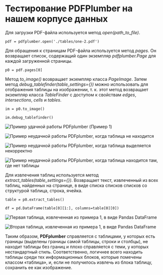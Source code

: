 # Тестирование PDFPlumber на нашем корпусе данных

Для загрузки PDF-файла используется метод *open(path_to_file)*.

`pdf = pdfplumber.open('./tables/one-2.pdf')`

Для обращения к страницам PDF-файла используется метод *pages*. Он возвращает список, содержащий один экземпляр *pdfplumber.Page* для каждой загруженной страницы.

`p0 = pdf.pages[0]`

Метод *to_image()* возвращает экземпляр класса *PageImage*. Затем метод *debug_tablefinder(table_settings={})* можно использовать для отображения таблицы на изображении, т. к. этот метод возвращает экземпляр класса *TableFinder* с доступом к свойствам *edges*, *intersections*, *cells* и *tables*. 

`im = p0.to_image()`

`im.debug_tablefinder()`

![Пример удачной работы PDFplumber (Пример 1)](http://webdesign.ru.net/images/Heydon_min.jpg)

![Пример неудачной работы PDFplumber, когда таблица не находится](http://webdesign.ru.net/images/Heydon_min.jpg)

![Пример неудачной работы PDFplumber, когда таблица выделяется некорректно](http://webdesign.ru.net/images/Heydon_min.jpg)

![Пример неудачной работы PDFplumber, когда таблица находится там, где нет таблицы](http://webdesign.ru.net/images/Heydon_min.jpg)

Для извлечения таблиц используется метод *extract_tables(table_settings={})*. Возвращает текст, извлеченный из всех таблиц, найденных на странице, в виде списка списков списков со структурой таблица, строка, ячейка.

`table = p0.extract_tables()`

`df = pd.DataFrame(table[0][1:], columns=table[0][0])`

![Первая таблица, извлеченная из примера 1, в виде Pandas DataFrame](http://webdesign.ru.net/images/Heydon_min.jpg)

![Вторая таблица, извлеченная из примера 1, в виде Pandas DataFrame](http://webdesign.ru.net/images/Heydon_min.jpg)

Таким образом, **PDFplumber** справляется с таблицами, у которых есть границы (выделены границы самой таблицы, строки и столбцы), не находит таблицы без границ и плохо справляется с теми, у которых нестандартный стиль. Соответственно, логичнее всего находить таблицы среди тех информационных блоков, которые помечены классом «таблица», и, если не получилось извлечь из блока таблицу, сохранить ее как изображение. 